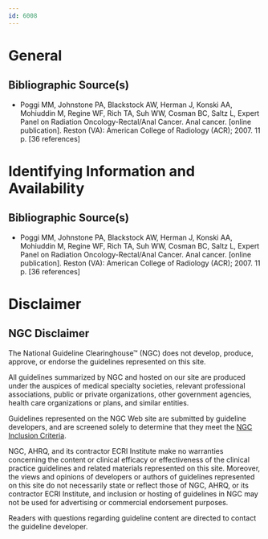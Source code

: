 ```yaml
---
id: 6008
---
```


# General

## Bibliographic Source(s)

- Poggi MM, Johnstone PA, Blackstock AW, Herman J, Konski AA, Mohiuddin M, Regine WF, Rich TA, Suh WW, Cosman BC, Saltz L, Expert Panel on Radiation Oncology-Rectal/Anal Cancer. Anal cancer. [online publication]. Reston (VA): American College of Radiology (ACR); 2007. 11 p. [36 references]

# Identifying Information and Availability

## Bibliographic Source(s)

- Poggi MM, Johnstone PA, Blackstock AW, Herman J, Konski AA, Mohiuddin M, Regine WF, Rich TA, Suh WW, Cosman BC, Saltz L, Expert Panel on Radiation Oncology-Rectal/Anal Cancer. Anal cancer. [online publication]. Reston (VA): American College of Radiology (ACR); 2007. 11 p. [36 references]

# Disclaimer

## NGC Disclaimer

The National Guideline Clearinghouse™ (NGC) does not develop, produce, approve, or endorse the guidelines represented on this site.

All guidelines summarized by NGC and hosted on our site are produced under the auspices of medical specialty societies, relevant professional associations, public or private organizations, other government agencies, health care organizations or plans, and similar entities.

Guidelines represented on the NGC Web site are submitted by guideline developers, and are screened solely to determine that they meet the [NGC Inclusion Criteria](/help-and-about/summaries/inclusion-criteria).

NGC, AHRQ, and its contractor ECRI Institute make no warranties concerning the content or clinical efficacy or effectiveness of the clinical practice guidelines and related materials represented on this site. Moreover, the views and opinions of developers or authors of guidelines represented on this site do not necessarily state or reflect those of NGC, AHRQ, or its contractor ECRI Institute, and inclusion or hosting of guidelines in NGC may not be used for advertising or commercial endorsement purposes.

Readers with questions regarding guideline content are directed to contact the guideline developer.

